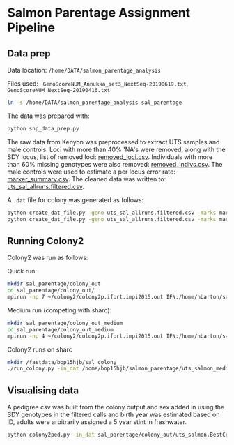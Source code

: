 # Salmon Parentage Assignment Pipeline

## Data prep

Data location: ```/home/DATA/salmon_parentage_analysis```

Files used: ``` GenoScoreNUM_Annukka_set3_NextSeq-20190619.txt```, ```GenoScoreNUM_NextSeq-20190416.txt```

```bash
ln -s /home/DATA/salmon_parentage_analysis sal_parentage
```

The data was prepared with:

```bash
python snp_data_prep.py
```

The raw data from Kenyon was preprocessed to extract UTS samples and male controls. Loci with more than 40% 'NA's were 
removed, along with the SDY locus, list of removed loci: [removed_loci.csv](removed_loci.csv). Individuals with more than
60% missing genotypes were also removed: [removed_indivs.csv](removed_indivs.csv). The male controls were used to estimate
a per locus error rate: [marker_summary.csv](marker_summary.csv). The cleaned data was written to: 
[uts_sal_allruns.filtered.csv](uts_sal_allruns.filtered.csv).

A ```.dat``` file for colony was generated as follows:

```bash
python create_dat_file.py -geno uts_sal_allruns.filtered.csv -marks marker_summary.csv > uts_salmon.dat
python create_dat_file.py -geno uts_sal_allruns.filtered.csv -marks marker_summary.csv > uts_salmon_mediumrun.dat
```

## Running Colony2

Colony2 was run as follows:

Quick run:

```bash
mkdir sal_parentage/colony_out
cd sal_parentage/colony_out/
mpirun -np 7 ~/colony2/colony2p.ifort.impi2015.out IFN:/home/hbarton/salmon_parentage/uts_salmon.dat &> uts_sal_colony.log.txt &
```

Medium run (competing with sharc): 

```bash
mkdir sal_parentage/colony_out_medium
cd sal_parentage/colony_out_medium
mpirun -np 4 ~/colony2/colony2p.ifort.impi2015.out IFN:/home/hbarton/salmon_parentage/uts_salmon_mediumrun.dat &> uts_sal_colony_mdeium.log.txt &
```

Colony2 runs on sharc

```bash
mkdir /fastdata/bop15hjb/sal_colony
./run_colony.py -in_dat /home/bop15hjb/salmon_parentage/uts_salmon_mediumrun.dat -np 28
```

## Visualising data

A pedigree csv was built from the colony output and sex added in using the SDY genotypes in the filtered calls and birth 
year was estimated based on ID, adults were arbitrarily assigned a 5 year stint in freshwater.  

```bash
python colony2ped.py -in_dat sal_parentage/colony_out/uts_salmon.BestConfig_Ordered -geno uts_sal_allruns.filtered.csv > uts_ped.csv
```